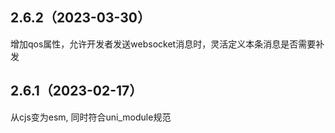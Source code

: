 ## 2.6.2（2023-03-30）
增加qos属性，允许开发者发送websocket消息时，灵活定义本条消息是否需要补发
## 2.6.1（2023-02-17）
从cjs变为esm, 同时符合uni_module规范
